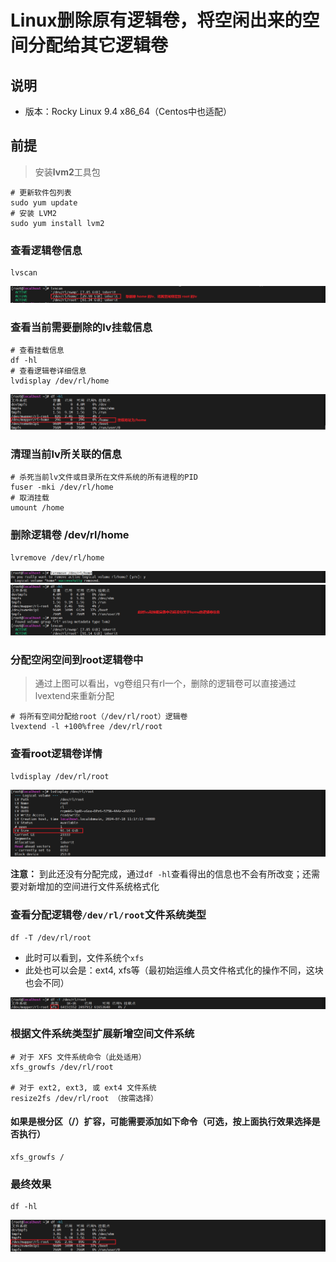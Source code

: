 # Linux删除原有逻辑卷，将空闲出来的空间分配给其它逻辑卷

## 说明
* 版本：Rocky Linux 9.4 x86_64（Centos中也适配）

## 前提
> 安装**lvm2**工具包
```shell
# 更新软件包列表
sudo yum update
# 安装 LVM2
sudo yum install lvm2
```

### 查看逻辑卷信息
```shell
lvscan
```
![查看逻辑卷信息，说明分配方案](../resource/rockylinux/lv-查看逻辑卷信息，说明分配方案.png)

### 查看当前需要删除的lv挂载信息
```shell
# 查看挂载信息
df -hl
# 查看逻辑卷详细信息
lvdisplay /dev/rl/home
```
![查看逻辑卷挂载信息](../resource/rockylinux/lv-查看逻辑卷挂载信息.png)

### 清理当前lv所关联的信息
```shell
# 杀死当前lv文件或目录所在文件系统的所有进程的PID
fuser -mki /dev/rl/home
# 取消挂载
umount /home
```

### 删除逻辑卷 **/dev/rl/home**
```shell
lvremove /dev/rl/home
```
![删除逻辑卷](../resource/rockylinux/lv-删除逻辑卷.png)
![删除逻辑卷后信息](../resource/rockylinux/lv-删除逻辑卷后信息.png)

### 分配空闲空间到root逻辑卷中
> 通过上图可以看出，vg卷组只有rl一个，删除的逻辑卷可以直接通过lvextend来重新分配

```shell
# 将所有空间分配给root（/dev/rl/root）逻辑卷
lvextend -l +100%free /dev/rl/root
```

### 查看root逻辑卷详情
```shell
lvdisplay /dev/rl/root
```
![查看root逻辑卷详情](../resource/rockylinux/lv-查看root逻辑卷详情.png)

**注意：** 到此还没有分配完成，通过`df -hl`查看得出的信息也不会有所改变；还需要对新增加的空间进行文件系统格式化

### 查看分配逻辑卷`/dev/rl/root`文件系统类型
```shell
df -T /dev/rl/root
```
* 此时可以看到，文件系统个`xfs`
* 此处也可以会是：ext4, xfs等（最初始运维人员文件格式化的操作不同，这块也会不同）

![查看文件系统类型](../resource/rockylinux/lv-查看文件系统类型.png)

### 根据文件系统类型扩展新增空间文件系统
```shell
# 对于 XFS 文件系统命令（此处适用）
xfs_growfs /dev/rl/root

# 对于 ext2, ext3, 或 ext4 文件系统
resize2fs /dev/rl/root （按需选择）
```
#### 如果是根分区（/）扩容，可能需要添加如下命令（可选，按上面执行效果选择是否执行）
```shell
xfs_growfs /
```

### 最终效果
```shell
df -hl
```
![扩容后效果](../resource/rockylinux/lv-扩容后效果.png)
